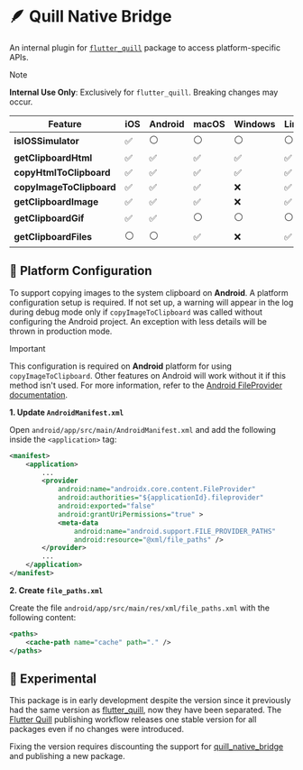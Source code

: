# 🪶 Quill Native Bridge

An internal plugin for [`flutter_quill`](https://pub.dev/packages/flutter_quill) package to access platform-specific APIs.

> [!NOTE]
>
> **Internal Use Only**: Exclusively for `flutter_quill`. Breaking changes may occur.

| Feature                  | iOS  | Android | macOS | Windows | Linux | Web   |
|--------------------------|------|---------|-------|---------|-------|-------|
| **isIOSSimulator**        | ✅   | ⚪      | ⚪    | ⚪      | ⚪    | ⚪    |
| **getClipboardHtml**      | ✅   | ✅      | ✅    | ✅      | ✅    | ✅    |
| **copyHtmlToClipboard**   | ✅   | ✅      | ✅    | ✅      | ✅    | ✅    |
| **copyImageToClipboard**  | ✅   | ✅      | ✅    | ❌      | ✅    | ✅    |
| **getClipboardImage**     | ✅   | ✅      | ✅    | ❌      | ✅    | ✅    |
| **getClipboardGif**       | ✅   | ✅      | ⚪    | ⚪      | ⚪    | ⚪    |
| **getClipboardFiles**     | ⚪   | ⚪      | ✅    | ❌      | ✅    | ❌    |

## 🔧 Platform Configuration

To support copying images to the system clipboard on **Android**. A platform configuration setup is required.
If not set up, a warning will appear in the log during debug mode only
if `copyImageToClipboard` was called without configuring the Android project.
An exception with less details will be thrown in production mode.

> [!IMPORTANT]
>
> This configuration is required on **Android** platform for using `copyImageToClipboard`.
> Other features on Android will work without it if this method isn't used.
> For more information, refer to the [Android FileProvider documentation](https://developer.android.com/reference/androidx/core/content/FileProvider).

**1. Update `AndroidManifest.xml`**

Open `android/app/src/main/AndroidManifest.xml` and add the following inside the `<application>` tag:

```xml
<manifest>
    <application>
        ...
        <provider
            android:name="androidx.core.content.FileProvider"
            android:authorities="${applicationId}.fileprovider"
            android:exported="false"
            android:grantUriPermissions="true" >
            <meta-data
                android:name="android.support.FILE_PROVIDER_PATHS"
                android:resource="@xml/file_paths" />
        </provider>
        ...
    </application>
</manifest>
```

**2. Create `file_paths.xml`**

Create the file `android/app/src/main/res/xml/file_paths.xml` with the following content:

```xml
<paths>
    <cache-path name="cache" path="." />
</paths>
```

## 🚧 Experimental

This package is in early development despite the version since it previously had the same version as [flutter_quill](https://pub.dev/packages/flutter_quill), now they have been separated. The [Flutter Quill](https://github.com/singerdmx/flutter-quill/tree/master/.github/workflows) publishing workflow releases one stable version for all packages even if no changes were introduced.

Fixing the version requires discounting the support for [quill_native_bridge](https://pub.dev/packages/quill_native_bridge) and publishing a new package.
